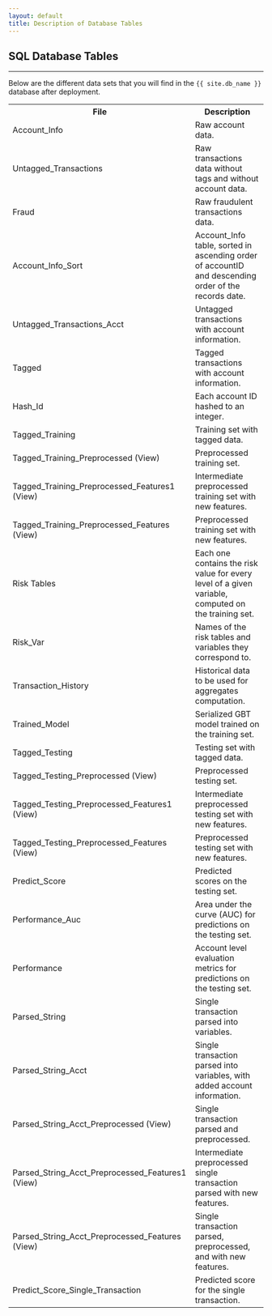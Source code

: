 ```yaml
---
layout: default
title: Description of Database Tables
---
```


## SQL Database Tables
--------------------------

Below are the different data sets that you will find in the `{{ site.db_name }}` database after deployment. 

<table class="table table-striped table-condensed">
   <tr>
    <th>File</th>
    <th>Description</th>
  </tr>
  <tr>
    <td>Account_Info</td>
    <td>Raw account data. </td>
  </tr>
    <tr>
    <td>Untagged_Transactions</td>
    <td>Raw transactions data without tags and without account data. </td>
  </tr>
    <tr>
    <td>Fraud</td>
    <td>Raw fraudulent transactions data. </td>
  </tr>
  <tr>
    <td>Account_Info_Sort </td>
    <td>Account_Info table, sorted in ascending order of accountID and descending order of the records date.</td>
  </tr>
  <tr>
    <td>Untagged_Transactions_Acct</td>
    <td>Untagged transactions with account information.</td>
  </tr>
  <tr>
    <td>Tagged</td>
    <td>Tagged transactions with account information.</td>
  </tr>
    <tr>
    <td>Hash_Id</td>
    <td>Each account ID hashed to an integer.</td>
  </tr>
    <tr>
    <td>Tagged_Training</td>
    <td>Training set with tagged data.</td>
  </tr>
    <tr>
    <td>Tagged_Training_Preprocessed (View)</td>
    <td>Preprocessed training set.</td>
  </tr>
  <tr>
    <td>Tagged_Training_Preprocessed_Features1 (View)</td>
    <td>Intermediate preprocessed training set with new features.</td>
  </tr>
  <tr>
    <td>Tagged_Training_Preprocessed_Features (View)</td>
    <td>Preprocessed training set with new features.</td>
  </tr>
  <tr>
    <td>Risk Tables</td>
    <td>Each one contains the risk value for every level of a given variable, computed on the training set.</td>
  </tr>
  <tr>
    <td>Risk_Var</td>
    <td>Names of the risk tables and variables they correspond to.</td>
  </tr>
  <tr>
    <td>Transaction_History</td>
    <td>Historical data to be used for aggregates computation.</td>
  </tr>
  <tr>
    <td>Trained_Model</td>
    <td>Serialized GBT model trained on the training set.</td>
  </tr>
  <tr>
    <td>Tagged_Testing</td>
    <td>Testing set with tagged data.</td>
  </tr>
  <tr>
    <td>Tagged_Testing_Preprocessed (View)</td>
    <td>Preprocessed testing set.</td>
  </tr>
  <tr>
    <td>Tagged_Testing_Preprocessed_Features1 (View)</td>
    <td>Intermediate preprocessed testing set with new features.</td>
  </tr>
  <tr>
    <td>Tagged_Testing_Preprocessed_Features (View)</td>
    <td>Preprocessed testing set with new features.</td>
  </tr>
  <tr>
    <td>Predict_Score</td>
    <td>Predicted scores on the testing set.</td>
  </tr>
  <tr>
    <td>Performance_Auc</td>
    <td>Area under the curve (AUC) for predictions on the testing set.</td>
  </tr>
  <tr>
    <td>Performance</td>
    <td>Account level evaluation metrics for predictions on the testing set.</td>
  </tr>
  <tr>
    <td>Parsed_String</td>
    <td>Single transaction parsed into variables.</td>
  </tr>
  <tr>
    <td>Parsed_String_Acct</td>
    <td>Single transaction parsed into variables, with added account information. </td>
  </tr>
  <tr>
    <td>Parsed_String_Acct_Preprocessed (View)</td>
    <td>Single transaction parsed and preprocessed.</td>
  </tr>
  <tr>
    <td>Parsed_String_Acct_Preprocessed_Features1 (View)</td>
    <td>Intermediate preprocessed single transaction parsed with new features.</td>
  </tr>
  <tr>
    <td>Parsed_String_Acct_Preprocessed_Features (View)</td>
    <td>Single transaction parsed, preprocessed, and with new features.</td>
  </tr>
  <tr>
    <td>Predict_Score_Single_Transaction</td>
    <td>Predicted score for the single transaction.</td>
  </tr>
</table>